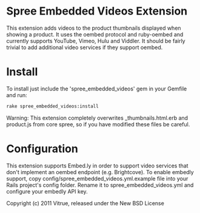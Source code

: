 Spree Embedded Videos Extension
===================

This extension adds videos to the product thumbnails displayed when showing a product.  It uses
the oembed protocol and ruby-oembed and currently supports YouTube, Vimeo, Hulu and Viddler.  It should
be fairly trivial to add additional video services if they support oembed.


Install
=======

To install just include the 'spree_embedded_videos' gem in your Gemfile and run:
```sh
rake spree_embedded_videos:install
```

Warning: This extension completely overwrites _thumbnails.html.erb and product.js from core spree, so if you have
modified these files be careful.

Configuration
=======

This extension supports Embed.ly in order to support video services that don't implement an oembed endpoint
(e.g. Brightcove).  To enable embedly support, copy config/spree_embedded_videos.yml.example file into your
Rails project's config folder.  Rename it to spree_embedded_videos.yml and configure your embedly API key.

Copyright (c) 2011 Vitrue, released under the New BSD License
